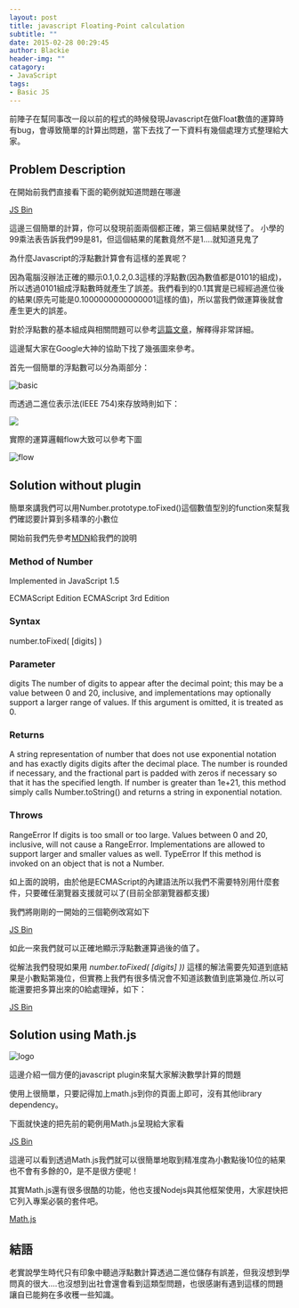 ```yaml
---
layout: post
title: javascript Floating-Point calculation
subtitle: ""
date: 2015-02-28 00:29:45
author: Blackie
header-img: ""
catagory:
- JavaScript
tags:
- Basic JS
---
```


前陣子在幫同事改一段以前的程式的時候發現Javascript在做Float數值的運算時有bug，會導致簡單的計算出問題，當下去找了一下資料有幾個處理方式整理給大家。

<!-- More -->

## Problem Description

在開始前我們直接看下面的範例就知道問題在哪邊

<a class="jsbin-embed" href="http://jsbin.com/joqutu/1/embed?js,console">JS Bin</a><script src="http://static.jsbin.com/js/embed.js"></script>

這邊三個簡單的計算，你可以發現前面兩個都正確，第三個結果就怪了。
小學的99乘法表告訴我們99是81，但這個結果的尾數竟然不是1....就知道見鬼了

為什麼Javascript的浮點數計算會有這樣的差異呢？

因為電腦沒辦法正確的顯示0.1,0.2,0.3這樣的浮點數(因為數值都是0101的組成)，所以透過0101組成浮點數時就產生了誤差。我們看到的0.1其實是已經經過進位後的結果(原先可能是0.1000000000000001這樣的值)，所以當我們做運算後就會產生更大的誤差。

對於浮點數的基本組成與相關問題可以參考[這篇文章](http://floating-point-gui.de/)，解釋得非常詳細。

這邊幫大家在Google大神的協助下找了幾張圖來參考。

首先一個簡單的浮點數可以分為兩部分：

![basic](http://upload.wikimedia.org/wikipedia/commons/thumb/4/4d/Float_mantissa_exponent.png/200px-Float_mantissa_exponent.png)

而透過二進位表示法(IEEE 754)來存放時則如下：

![](http://lidia-js.kis.p.lodz.pl/ITCS/images/iee.png)

實際的運算邏輯flow大致可以參考下圖

![flow](http://fourier.eng.hmc.edu/e85_old/lectures/figures/flp_addsub_block.gif)

## Solution without plugin

簡單來講我們可以用Number.prototype.toFixed()這個數值型別的function來幫我們確認要計算到多精準的小數位

開始前我們先參考[MDN](https://developer.mozilla.org/en-US/docs/Web/JavaScript/Reference/Global_Objects/Number/toFixed)給我們的說明

### Method of Number

Implemented in JavaScript 1.5

ECMAScript Edition ECMAScript 3rd Edition

### Syntax

number.toFixed( [digits] )

### Parameter

digits The number of digits to appear after the decimal point; this may be a value between 0 and 20, inclusive, and implementations may optionally support a larger range of values. If this argument is omitted, it is treated as 0.

### Returns

A string representation of number that does not use exponential notation and has exactly digits digits after the decimal place. The number is rounded if necessary, and the fractional part is padded with zeros if necessary so that it has the specified length. If number is greater than 1e+21, this method simply calls Number.toString() and returns a string in exponential notation.

### Throws

RangeError If digits is too small or too large. Values between 0 and 20, inclusive, will not cause a RangeError. Implementations are allowed to support larger and smaller values as well. TypeError If this method is invoked on an object that is not a Number.

如上面的說明，由於他是ECMAScript的內建語法所以我們不需要特別用什麼套件，只要確任瀏覽器支援就可以了(目前全部瀏覽器都支援)

我們將剛剛的一開始的三個範例改寫如下

<a class="jsbin-embed" href="http://jsbin.com/recati/2/embed?js,console">JS Bin</a><script src="http://static.jsbin.com/js/embed.js"></script>

如此一來我們就可以正確地顯示浮點數運算過後的值了。

從解法我們發現如果用 *number.toFixed( [digits] ))* 這樣的解法需要先知道到底結果是小數點第幾位，但實務上我們有很多情況會不知道該數值到底第幾位.所以可能還要把多算出來的0給處理掉，如下：

<a class="jsbin-embed" href="http://jsbin.com/jetizu/1/embed?js,console">JS Bin</a><script src="http://static.jsbin.com/js/embed.js"></script>

## Solution using Math.js
![logo](https://dl.dropboxusercontent.com/u/20925528/%E6%8A%80%E8%A1%93Blog/blogs/20150227/logo.png)

這邊介紹一個方便的javascript plugin來幫大家解決數學計算的問題

使用上很簡單，只要記得加上math.js到你的頁面上即可，沒有其他library dependency。

下面就快速的把先前的範例用Math.js呈現給大家看

<a class="jsbin-embed" href="http://jsbin.com/tagili/2/embed?html,js,console">JS Bin</a><script src="http://static.jsbin.com/js/embed.js"></script>

這邊可以看到透過Math.js我們就可以很簡單地取到精准度為小數點後10位的結果也不會有多餘的0，是不是很方便呢！

其實Math.js還有很多很酷的功能，他也支援Nodejs與其他框架使用，大家趕快把它列入專案必裝的套件吧。

[Math.js](http://mathjs.org/)

## 結語
老實說學生時代只有印象中聽過浮點數計算透過二進位儲存有誤差，但我沒想到學問真的很大....也沒想到出社會還會看到這類型問題，也很感謝有遇到這樣的問題讓自已能夠在多收穫一些知識。
